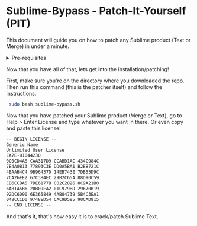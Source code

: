 # Sublime-Bypass - Patch-It-Yourself (PIT)

This document will guide you on how to patch any Sublime product (Text or Merge) in under a minute.

<details>
<summary>Pre-requisites</summary>
<br>
<ul>
	<li>Sublime Text installed (preferably from the official source (sublimetext.com))</li>
	<li><a href="/hosts.md">This piece of text on your /etc/hosts.</a></li>
	<li>A copy of `sublime-bypass.sh`</li>
</details>

Now that you have all of that, lets get into the installation/patching!

First, make sure you're on the directory where you downloaded the repo. Then run this command (this is the patcher itself) and follow the instructions.

```bash
 sudo bash sublime-bypass.sh
```

Now that you have patched your Sublime product (Merge or Text), go to Help > Enter License and type whatever you want in there. Or even copy and paste this license!

```txt
-- BEGIN LICENSE --
Generic Name
Unlimited User License
EA7E-81044230
0C0CD4A8 CAA317D9 CCABD1AC 434C984C
7E4A0B13 77893C3E DD0A5BA1 B2EB721C
4BAAB4C4 9B96437D 14EB743E 7DB55D9C
7CA26EE2 67C3B4EC 29B2C65A 88D90C59
CB6CCBA5 7DE6177B C02C2826 8C9A21B0
6AB1A5B6 20B09EA2 01C979BD 29670B19
92DC6D90 6E365849 4AB84739 5B4C3EA1
048CC1D0 9748ED54 CAC9D585 90CAD815
-- END LICENSE --
```

And that's it, that's how easy it is to crack/patch Sublime Text.
